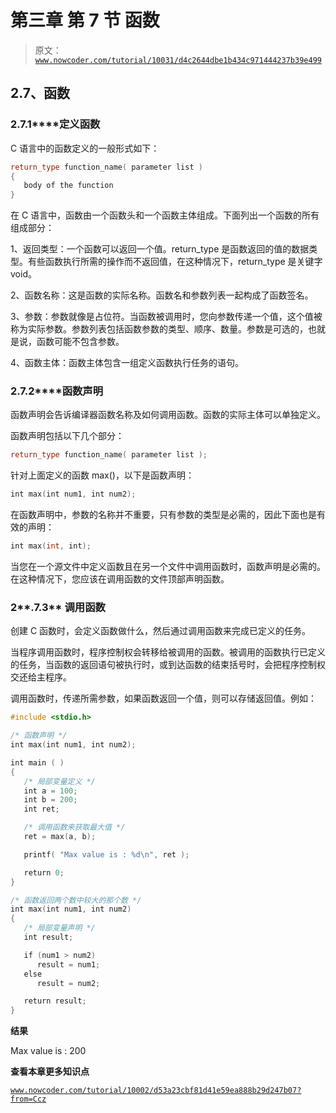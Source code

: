 # 第三章 第 7 节 函数

> 原文：[`www.nowcoder.com/tutorial/10031/d4c2644dbe1b434c971444237b39e499`](https://www.nowcoder.com/tutorial/10031/d4c2644dbe1b434c971444237b39e499)

## 2.7、函数

### **2.7.1****定义函数**

C 语言中的函数定义的一般形式如下：

```cpp
return_type function_name( parameter list )
{
   body of the function
}
```

在 C 语言中，函数由一个函数头和一个函数主体组成。下面列出一个函数的所有组成部分：

1、返回类型：一个函数可以返回一个值。return_type 是函数返回的值的数据类型。有些函数执行所需的操作而不返回值，在这种情况下，return_type 是关键字 void。

2、函数名称：这是函数的实际名称。函数名和参数列表一起构成了函数签名。

3、参数：参数就像是占位符。当函数被调用时，您向参数传递一个值，这个值被称为实际参数。参数列表包括函数参数的类型、顺序、数量。参数是可选的，也就是说，函数可能不包含参数。

4、函数主体：函数主体包含一组定义函数执行任务的语句。

### **2.7.2****函数声明**

函数声明会告诉编译器函数名称及如何调用函数。函数的实际主体可以单独定义。

函数声明包括以下几个部分：

```cpp
return_type function_name( parameter list );
```

针对上面定义的函数 max()，以下是函数声明：

 ```cpp
int max(int num1, int num2);
```

在函数声明中，参数的名称并不重要，只有参数的类型是必需的，因此下面也是有效的声明：

```cpp
int max(int, int);
```

当您在一个源文件中定义函数且在另一个文件中调用函数时，函数声明是必需的。在这种情况下，您应该在调用函数的文件顶部声明函数。

### **2****.7.3** **调用函数**

创建 C 函数时，会定义函数做什么，然后通过调用函数来完成已定义的任务。

当程序调用函数时，程序控制权会转移给被调用的函数。被调用的函数执行已定义的任务，当函数的返回语句被执行时，或到达函数的结束括号时，会把程序控制权交还给主程序。

调用函数时，传递所需参数，如果函数返回一个值，则可以存储返回值。例如：

```cpp
#include <stdio.h>

/* 函数声明 */
int max(int num1, int num2);

int main ( )
{
   /* 局部变量定义 */
   int a = 100;
   int b = 200;
   int ret;

   /* 调用函数来获取最大值 */
   ret = max(a, b);

   printf( "Max value is : %d\n", ret );

   return 0;
}

/* 函数返回两个数中较大的那个数 */
int max(int num1, int num2)
{
   /* 局部变量声明 */
   int result;

   if (num1 > num2)
      result = num1;
   else
      result = num2;

   return result;
} 
```

**结果**

Max value is : 200

**查看本章更多知识点**

[`www.nowcoder.com/tutorial/10002/d53a23cbf81d41e59ea888b29d247b07?from=Ccz`](https://www.nowcoder.com/tutorial/10002/d53a23cbf81d41e59ea888b29d247b07?from=Ccz)
